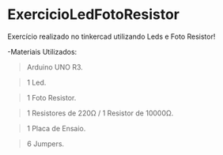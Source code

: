 # ExercicioLedFotoResistor
Exercício realizado no tinkercad utilizando Leds e Foto Resistor!

-Materiais Utilizados:
> Arduino UNO R3.

> 1 Led.

> 1 Foto Resistor.

> 1 Resistores de 220Ω / 1 Resistor de 10000Ω.

> 1 Placa de Ensaio.

> 6 Jumpers.
